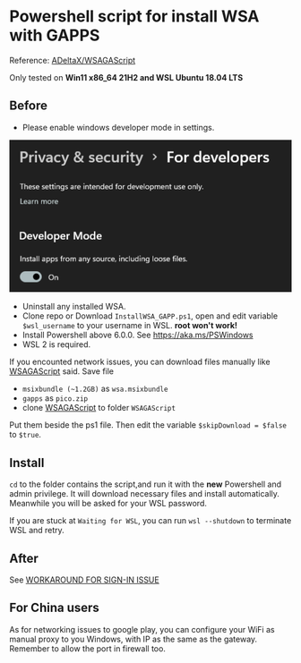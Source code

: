 # Powershell script for install WSA with GAPPS

Reference: [ADeltaX/WSAGAScript](https://github.com/ADeltaX/WSAGAScript/)

Only tested on **Win11 x86_64 21H2 and WSL Ubuntu 18.04 LTS**

## Before

* Please enable windows developer mode in settings.

![picture 1](source/img/2021-10-24-18-20-31-892.png)  
* Uninstall any installed WSA.
* Clone repo or Download `InstallWSA_GAPP.ps1`, open and edit variable `$wsl_username` to your username in WSL. **root won't  work!**
* Install Powershell above 6.0.0. See https://aka.ms/PSWindows
* WSL 2 is required.

If you encounted network issues, you can download files manually like [WSAGAScript](https://github.com/ADeltaX/WSAGAScript/) said. Save file 
* `msixbundle (~1.2GB)` as `wsa.msixbundle`
* `gapps` as `pico.zip`
* clone [WSAGAScript](https://github.com/ADeltaX/WSAGAScript/) to folder `WSAGAScript`

Put them beside the ps1 file. Then edit the variable `$skipDownload = $false` to `$true`.

## Install
`cd` to the folder contains the script,and run it with the **new** Powershell and admin privilege. It will download necessary files and install automatically. Meanwhile you will be asked for your WSL password.

If you are stuck at `Waiting for WSL`, you can run `wsl --shutdown` to terminate WSL and retry.

## After
See [WORKAROUND FOR SIGN-IN ISSUE](https://github.com/ADeltaX/WSAGAScript/#workaround-for-sign-in-issue)

## For China users
As for networking issues to google play, you can configure your WiFi as manual proxy to you Windows, with IP as the same as the gateway. Remember to allow the port in firewall too.
